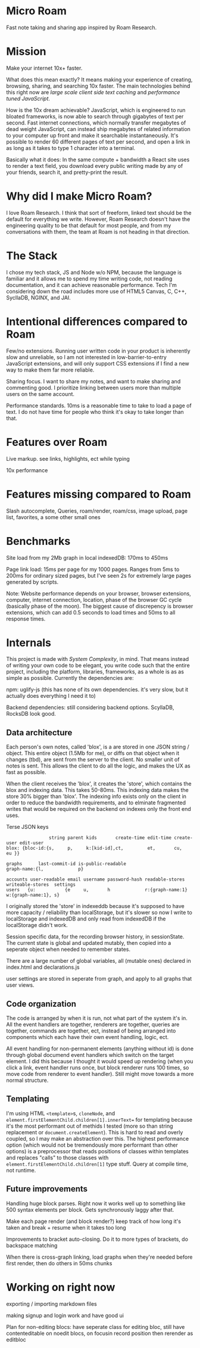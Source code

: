 # Micro Roam

Fast note taking and sharing app inspired by Roam Research.

# Mission

Make your internet 10x+ faster.

What does this mean exactly? It means making your experience of creating, browsing, sharing, and searching 10x faster. The main technologies behind this right now are _large scale client side text caching_ and _performance tuned JavaScript_. 

How is the 10x dream achievable? JavaScript, which is engineered to run bloated frameworks, is now able to search through gigabytes of text per second. Fast internet connections, which normally transfer megabytes of dead weight JavaScript, can instead ship megabytes of related information to your computer up front and make it searchable instantaneously. It's possible to render 60 different pages of text per second, and open a link in as long as it takes to type 1 character into a terminal.

Basically what it does: In the same compute + bandwidth a React site uses to render a text field, you download every public writing made by any of your friends, search it, and pretty-print the result.

# Why did I make Micro Roam?

I love Roam Research. I think that sort of freeform, linked text should be the default for everything we write. However, Roam Research doesn't have the engineering quality to be that default for most people, and from my conversations with them, the team at Roam is not heading in that direction.

# The Stack

I chose my tech stack, JS and Node w/o NPM, because the language is familiar and it allows me to spend my time writing code, not reading documentation, and it can achieve reasonable performance. Tech I'm considering down the road includes more use of HTML5 Canvas, C, C++, SycllaDB, NGINX, and JAI.

# Intentional differences compared to Roam

Few/no extensions. Running user written code in your product is inherently slow and unreliable, so I am not interested in low-barrier-to-entry JavaScript extensions, and will only support CSS extensions if I find a new way to make them far more reliable.

Sharing focus. I want to share my notes, and want to make sharing and commenting good. I prioritize linking between users more than multiple users on the same account.

Performance standards. 10ms is a reasonable time to take to load a page of text. I do not have time for people who think it's okay to take longer than that.

# Features over Roam

Live markup. see links, highlights, ect while typing

10x performance

# Features missing compared to Roam

Slash autocomplete, Queries, roam/render, roam/css, image upload, page list, favorites, a some other small ones

# Benchmarks

Site load from my 2Mb graph in local indexedDB: 170ms to 450ms

Page link load: 15ms per page for my 1000 pages. Ranges from 5ms to 200ms for ordinary sized pages, but I've seen 2s for extremely large pages generated by scripts.

Note: Website performance depends on your browser, browser extensions, computer, internet connection, location, phase of the browser GC cycle (basically phase of the moon). The biggest cause of discrepency is browser extensions, which can add 0.5 seconds to load times and 50ms to all response times.

# Internals

This project is made with *System Complexity*, in mind. That means instead of writing your own code to be elegant, you write code such that the entire project, including the platform, libraries, frameworks, as a whole is as as simple as possible. Currently the dependencies are:

npm: uglify-js (this has none of its own dependencies. it's very slow, but it actually does everything I need it to)

Backend dependencies: still considering backend options. ScyllaDB, RocksDB look good.

## Data architecture

Each person's own notes, called 'blox', is a are stored in one JSON string / object. This entire object (1.5Mb for me), or diffs on that object when it changes (tbd), are sent from the server to the client. No smaller unit of notes is sent. This allows the client to do all the logic, and makes the UX as fast as possible.

When the client receives the 'blox', it creates the 'store', which contains the blox and indexing data. This takes 50-80ms. This indexing data makes the store 30% bigger than 'blox'. The indexing info exists only on the client in order to reduce the bandwidth requirements, and to elminate fragmented writes that would be required on the backend on indexes only the front end uses.

Terse JSON keys
```
                string parent kids       create-time edit-time create-user edit-user
blox: {bloc-id:{s,     p,     k:[kid-id],ct,         et,       cu,         eu }}

graphs      last-commit-id is-public-readable
graph-name:{l,             p}

accounts user-readable email username password-hash readable-stores  writeable-stores  settings
users   {u:           {e     u,       h             r:{graph-name:1} w:{graph-name:1}, s}
```

I originally stored the 'store' in indexeddb because it's supposed to have more capacity / reliability than localStorage, but it's slower so now I write to localStorage and indexedDB and only read from indexedDB if the localStorage didn't work.

Session specific data, for the recording browser history, in sessionState. The current state is global and updated mutably, then copied into a seperate object when needed to remember states.

There are a large number of global variables, all (mutable ones) declared in index.html and declarations.js

user settings are stored in seperate from graph, and apply to all graphs that user views.

## Code organization

The code is arranged by when it is run, not what part of the system it's in. All the event handlers are together, renderers are together, queries are together, commands are together, ect, instead of being arranged into components which each have their own event handling, logic, ect. 

All event handling for non-permanent elements (anything without id) is done through global documend event handlers which switch on the target element. I did this because I thought it would speed up rendering (when you click a link, event handler runs once, but block renderer runs 100 times, so move code from renderer to event handler). Still might move towards a more normal structure.


## Templating

I'm using HTML `<template>`s, `cloneNode`, and `element.firstElementChild.children[1].innerText=` for templating because it's the most performant out of methids I tested (more so than string replacement or `document.createElement`). This is hard to read and overly coupled, so I may make an abstraction over this. The highest performance option (which would not be tremendously more performant than other options) is a preprocessor that reads positions of classes within templates and replaces "calls" to those classes with `element.firstElementChild.children[1]` type stuff. Query at compile time, not runtime.

## Future improvements

Handling huge block parses. Right now it works well up to something like 500 syntax elements per block. Gets synchronously laggy after that.

Make each page render (and block render?) keep track of how long it's taken and break + resume when it takes too long

Improvements to bracket auto-closing. Do it to more types of brackets, do backspace matching

When there is cross-graph linking, load graphs when they're needed before first render, then do others in 50ms chunks

# Working on right now

exporting / importing markdown files

making signup and login work and have good ui

Plan for non-editing blocs: have seperate class for editing bloc, still have contenteditable on noedit blocs, on focusin record position then rerender as editbloc